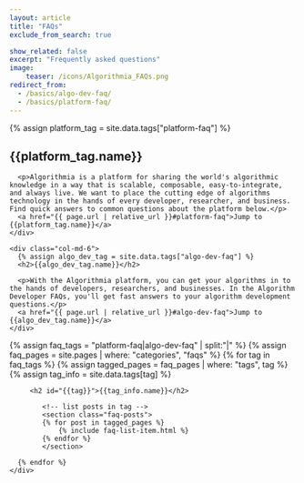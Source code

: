 ```yaml
---
layout: article
title: "FAQs"
exclude_from_search: true

show_related: false
excerpt: "Frequently asked questions"
image:
    teaser: /icons/Algorithmia_FAQs.png
redirect_from:
  - /basics/algo-dev-faq/
  - /basics/platform-faq/
---
```


<div id="faqs-index">
  <section class="row row-sm">
    <div class="col-md-6">
       <!-- Pulls from data/tags.yml to allow for data defined name attr -->
      {% assign platform_tag = site.data.tags["platform-faq"] %}
      <h2>{{platform_tag.name}}</h2>

      <p>Algorithmia is a platform for sharing the world's algorithmic knowledge in a way that is scalable, composable, easy-to-integrate, and always live. We want to place the cutting edge of algorithms technology in the hands of every developer, researcher, and business. Find quick answers to common questions about the platform below.</p>
      <a href="{{ page.url | relative_url }}#platform-faq">Jump to {{platform_tag.name}}</a>
    </div>

    <div class="col-md-6">
      {% assign algo_dev_tag = site.data.tags["algo-dev-faq"] %}
      <h2>{{algo_dev_tag.name}}</h2>

      <p>With the Algorithmia platform, you can get your algorithms in to the hands of developers, researchers, and businesses. In the Algorithm Developer FAQs, you'll get fast answers to your algorithm development questions.</p>
      <a href="{{ page.url | relative_url }}#algo-dev-faq">Jump to {{algo_dev_tag.name}}</a>
    </div>
  </section>

  <section class="row">
    <div class="col-md-12">
      {% assign faq_tags = "platform-faq|algo-dev-faq" | split:"|" %}
      {% assign faq_pages = site.pages | where: "categories", "faqs" %}
      {% for tag in faq_tags %}
        {% assign tagged_pages = faq_pages | where: "tags", tag %}
        {% assign tag_info = site.data.tags[tag] %}

      	 <h2 id="{{tag}}">{{tag_info.name}}</h2>

        	<!-- list posts in tag -->
        	<section class="faq-posts">
        	{% for post in tagged_pages %}
        		{% include faq-list-item.html %}
        	{% endfor %}
        	</section>

      {% endfor %}
    </div>
  </section>
</div>
